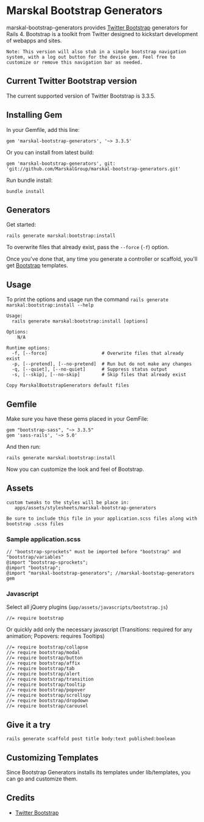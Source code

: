 # Marskal Bootstrap Generators

marskal-bootstrap-generators provides [Twitter Bootstrap](http://getbootstrap.com/) generators for Rails 4. Bootstrap is a toolkit from Twitter designed to kickstart development of webapps and sites.

    Note: This version will also stub in a simple bootstrap navigation system, with a log out button for the devise gem. Feel free to customize or remove this navigation bar as needed.

## Current Twitter Bootstrap version

The current supported version of Twitter Bootstrap is 3.3.5.

## Installing Gem

In your Gemfile, add this line:

    gem 'marskal-bootstrap-generators', '~> 3.3.5'

Or you can install from latest build:

    gem 'marskal-bootstrap-generators', git: 'git://github.com/MarskalGroup/marskal-bootstrap-generators.git'

Run bundle install:

    bundle install

## Generators

Get started:

    rails generate marskal:bootstrap:install

To overwrite files that already exist, pass the `--force` (`-f`) option.

Once you've done that, any time you generate a controller or scaffold, you'll get [Bootstrap](http://twitter.github.com/bootstrap/) templates.

## Usage

To print the options and usage run the command `rails generate marskal:bootstrap:install --help`

    Usage:
      rails generate marskal:bootstrap:install [options]

    Options:
        N/A

    Runtime options:
      -f, [--force]                    # Overwrite files that already exist
      -p, [--pretend], [--no-pretend]  # Run but do not make any changes
      -q, [--quiet], [--no-quiet]      # Suppress status output
      -s, [--skip], [--no-skip]        # Skip files that already exist

    Copy MarskalBootstrapGenerators default files

## Gemfile

Make sure you have these gems placed in your GemFile:

    gem "bootstrap-sass", "~> 3.3.5"
    gem 'sass-rails', '~> 5.0'

And then run:

    rails generate marskal:bootstrap:install 

Now you can customize the look and feel of Bootstrap.

## Assets

    custom tweaks to the styles will be place in:
       apps/assets/stylesheets/marskal-bootstrap-generators
    
    Be sure to include this file in your application.scss files along with bootstrap .scss files
    
### Sample application.scss

    // "bootstrap-sprockets" must be imported before "bootstrap" and "bootstrap/variables"
    @import "bootstrap-sprockets";
    @import "bootstrap";
    @import "marskal-bootstrap-generators"; //marskal-bootstap-generators gem

### Javascript

Select all jQuery plugins (`app/assets/javascripts/bootstrap.js`)

    //= require bootstrap

Or quickly add only the necessary javascript (Transitions: required for any animation; Popovers: requires Tooltips)

    //= require bootstrap/collapse
    //= require bootstrap/modal
    //= require bootstrap/button
    //= require bootstrap/affix
    //= require bootstrap/tab
    //= require bootstrap/alert
    //= require bootstrap/transition
    //= require bootstrap/tooltip
    //= require bootstrap/popover
    //= require bootstrap/scrollspy
    //= require bootstrap/dropdown
    //= require bootstrap/carousel

## Give it a try

    rails generate scaffold post title body:text published:boolean


## Customizing Templates

Since Bootstrap Generators installs its templates under lib/templates, you can go and customize them.

## Credits

* [Twitter Bootstrap](http://getbootstrap.com)
